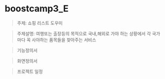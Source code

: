 # boostcamp3_E
> 주제: 쇼핑 리스트 도우미

> 주제설명: 여행또는 출장등의 목적으로 국내,해외로 가야 하는 상황에서 각 국가마다 꼭 사야하는 품목들을 찾아주는 서비스

> 기능정의서

> 화면정의서

> 프로젝트 일정
